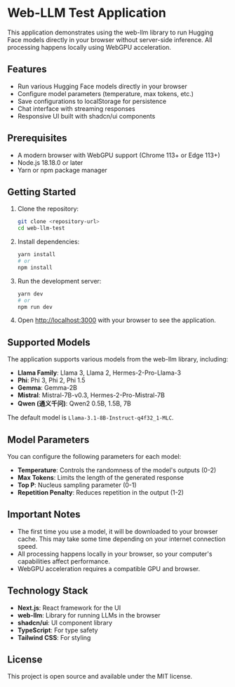 # Web-LLM Test Application

This application demonstrates using the web-llm library to run Hugging Face models directly in your browser without server-side inference. All processing happens locally using WebGPU acceleration.

## Features

- Run various Hugging Face models directly in your browser
- Configure model parameters (temperature, max tokens, etc.)
- Save configurations to localStorage for persistence
- Chat interface with streaming responses
- Responsive UI built with shadcn/ui components

## Prerequisites

- A modern browser with WebGPU support (Chrome 113+ or Edge 113+)
- Node.js 18.18.0 or later
- Yarn or npm package manager

## Getting Started

1. Clone the repository:
   ```bash
   git clone <repository-url>
   cd web-llm-test
   ```

2. Install dependencies:
   ```bash
   yarn install
   # or
   npm install
   ```

3. Run the development server:
   ```bash
   yarn dev
   # or
   npm run dev
   ```

4. Open [http://localhost:3000](http://localhost:3000) with your browser to see the application.

## Supported Models

The application supports various models from the web-llm library, including:

- **Llama Family**: Llama 3, Llama 2, Hermes-2-Pro-Llama-3
- **Phi**: Phi 3, Phi 2, Phi 1.5
- **Gemma**: Gemma-2B
- **Mistral**: Mistral-7B-v0.3, Hermes-2-Pro-Mistral-7B
- **Qwen (通义千问)**: Qwen2 0.5B, 1.5B, 7B

The default model is `Llama-3.1-8B-Instruct-q4f32_1-MLC`.

## Model Parameters

You can configure the following parameters for each model:

- **Temperature**: Controls the randomness of the model's outputs (0-2)
- **Max Tokens**: Limits the length of the generated response
- **Top P**: Nucleus sampling parameter (0-1)
- **Repetition Penalty**: Reduces repetition in the output (1-2)

## Important Notes

- The first time you use a model, it will be downloaded to your browser cache. This may take some time depending on your internet connection speed.
- All processing happens locally in your browser, so your computer's capabilities affect performance.
- WebGPU acceleration requires a compatible GPU and browser.

## Technology Stack

- **Next.js**: React framework for the UI
- **web-llm**: Library for running LLMs in the browser
- **shadcn/ui**: UI component library
- **TypeScript**: For type safety
- **Tailwind CSS**: For styling

## License

This project is open source and available under the MIT license.
